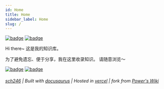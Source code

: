 ```yaml
---
id: Home
title: Home
sidebar_label: Home
slug: /
---
```


<!--  草-->

<!-- 3I1TmSK4rpqHn4QzVF0kzEc9S5V8YTTL -->
[![badge](https://img.shields.io/badge/dynamic/json?label=GitHub&query=%24.data.totalSubs&url=https%3A%2F%2Fapi.spencerwoo.com%2Fsubstats%2F%3Fsource%3Dgithub%26queryKey%3Dsch246&labelColor=555555&color=282c34&longCache=true?&style=for-the-badge)](https://github.com/sch246)
[![badge](https://img.shields.io/badge/dynamic/json?labelColor=FE7398&label=BILIBILI&query=%24.data.totalSubs&url=https%3A%2F%2Fapi.spencerwoo.com%2Fsubstats%2F%3Fsource%3Dbilibili%26queryKey%3D172818145&color=282c34&longCache=true?&style=for-the-badge)](https://space.bilibili.com/172818145)

Hi there~
这是我的知识库。

为了避免遗忘、便于分享，我在这里收录知识。
请随意浏览～

[![badge](https://img.shields.io/github/deployments/sch246/wiki/Production?label=Build&style=flat-square)](https://vercel.com/sch246/wiki/deployments)
[![badge](https://img.shields.io/github/last-commit/sch246/wiki?color=FCD734&label=Last%20commit&style=flat-square)](https://github.com/sch246/wiki/commits/main)

<h6><a href="Home/Who">sch246</a> | Built with <a href="../Computer/web/gen/site/docusaurus">docusaurus</a> | Hosted in <a href="../Computer/web/host/vercel">vercel</a> | fork from <a href="https://wiki-power.com/">Power's Wiki</a></h6>

